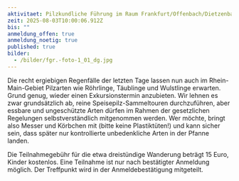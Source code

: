 ```yaml
---
aktivitaet: Pilzkundliche Führung im Raum Frankfurt/Offenbach/Dietzenbach
zeit: 2025-08-03T10:00:06.912Z
bis: ""
anmeldung_offen: true
anmeldung_noetig: true
published: true
bilder:
  - /bilder/fgr.-foto-1_01_dg.jpg
---
```

Die recht ergiebigen Regenfälle der letzten Tage lassen nun auch im Rhein-Main-Gebiet Pilzarten wie Röhrlinge, Täublinge und Wulstlinge erwarten. Grund genug, wieder einen Exkursionstermin anzubieten. Wir lehnen es zwar grundsätzlich ab, reine Speisepilz-Sammeltouren durchzuführen, aber essbare und ungeschützte Arten dürfen im Rahmen der gesetzlichen Regelungen selbstverständlich mitgenommen werden. Wer möchte, bringt also Messer und Körbchen mit (bitte keine Plastiktüten!) und kann sicher sein, dass später nur kontrollierte unbedenkliche Arten in der Pfanne landen.

Die Teilnahmegebühr für die etwa dreistündige Wanderung beträgt 15 Euro, Kinder kostenlos. Eine Teilnahme ist nur nach bestätigter Anmeldung möglich. Der Treffpunkt wird in der Anmeldebestätigung mitgeteilt.
